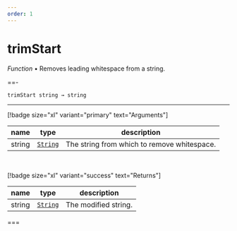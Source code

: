 ```yaml
---
order: 1
---
```

# trimStart

_Function_ &bull; Removes leading whitespace from a string.


==- <pre><code>trimStart string &rarr; string</code></pre>
<hr>

[!badge size="xl" variant="primary" text="Arguments"]

| name | type | description |
|------|------|-------------|
|string|[`String`][String]|The string from which to remove whitespace.|

<br>

[!badge size="xl" variant="success" text="Returns"]

| name | type | description |
|------|------|-------------|
|string|[`String`][String]|The modified string.|



===




[String]: https://developer.mozilla.org/en-US/docs/Web/JavaScript/Reference/Global_Objects/String